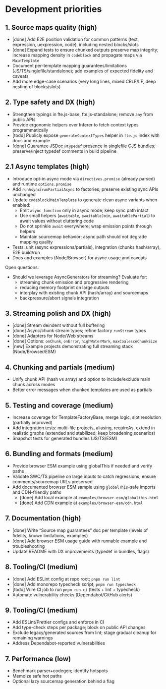 # Development priorities

## 1. Source maps quality (high)
- [done] Add E2E position validation for common patterns (text, expression, uexpression, code), including nested blocks/slots
- [done] Expand tests to ensure chunked outputs preserve map integrity; increase mapping density in `codeblock` and propagate maps via `MainTemplate`
- Document per-template mapping guarantees/limitations (JS/TS/singlefile/standalone); add examples of expected fidelity and caveats
- Add more edge-case scenarios (very long lines, mixed CRLF/LF, deep nesting of blocks/slots)

## 2. Type safety and DX (high)
- Strengthen typings in fte.js-base, fte.js-standalone; remove `any` from public APIs
- Provide ergonomic helpers over Inferer to fetch context types programmatically
- [todo] Publicly expose `generateContextTypes` helper in `fte.js` index with docs and example
- [done] Guarantee JSDoc `@typedef` presence in singlefile CJS bundles; preserve/inject typedef comments in build pipeline

## 2.1 Async templates (high)
- Introduce opt-in async mode via `directives.promise` (already parsed) and runtime `options.promise`
- Add `runAsync`/`runPartialAsync` to factories; preserve existing sync APIs unchanged
- Update `codeblock`/`MainTemplate` to generate clean async variants when enabled:
  - Emit `async function` only in async mode; keep sync path intact
  - Use small helpers (`awaitable`, `awaitableJoin`, `awaitablePartial`) to await values without cluttering code
  - Do not sprinkle `await` everywhere; wrap emission points through helpers
  - Maintain sourcemap behavior; async path should not degrade mapping quality
- Tests: unit (async expressions/partials), integration (chunks hash/array), E2E build/run
- Docs and examples (Node/Browser) for async usage and caveats

Open questions:
- Should we leverage AsyncGenerators for streaming? Evaluate for:
  - streaming chunk emission and progressive rendering
  - reducing memory footprint on large outputs
  - interplay with existing chunk API (hash/array) and sourcemaps
  - backpressure/abort signals integration

## 3. Streaming polish and DX (high)
- [done] Stream deindent without full buffering
- [done] Async/chunk stream types; refine factory `runStream` types
- [done] Adapters for Node/Web streams
- [done] Options: `onChunk`, `onError`, `highWaterMark`, `maxCoalesceChunkSize`
- [new] Example projects demonstrating full streaming stack (Node/Browser/ESM)

## 4. Chunking and partials (medium)
- Unify chunk API (hash vs array) and option to include/exclude main chunk across modes
- Better error messages when chunked templates are used as partials

## 5. Testing and coverage (medium)
- Increase coverage for TemplateFactoryBase, merge logic, slot resolution (partially improved)
- Add integration tests: multi-file projects, aliasing, requireAs, extend in realistic graphs (extended and stabilized; keep broadening scenarios)
- Snapshot tests for generated bundles (JS/TS/ESM)

## 6. Bundling and formats (medium)
- Provide browser ESM example using globalThis if needed and verify paths
- Validate SWC/TS pipeline on large inputs to catch regressions; ensure comments/sourcemap URLs preserved
- Add documented browser ESM sample using `globalThis`-safe imports and CDN-friendly paths
  - [done] Add local example at `examples/browser-esm/globalthis.html`
  - [done] Add CDN example at `examples/browser-esm/cdn.html`

## 7. Documentation (high)
- [done] Write “Source map guarantees” doc per template (levels of fidelity, known limitations, examples)
- [done] Add browser ESM usage guide with runnable example and troubleshooting
- Update README with DX improvements (typedef in bundles, flags)

## 8. Tooling/CI (medium)
- [done] Add ESLint config at repo root; `pnpm run lint`
- [done] Add monorepo typecheck script; `pnpm run typecheck`
- [todo] Wire CI job to run `pnpm run ci` (tests + lint + typecheck)
- Automate vulnerability checks (Dependabot/GitHub alerts)

## 9. Tooling/CI (medium)
- Add ESLint/Prettier configs and enforce in CI
- Add type-check steps per package; block on public API changes
 - Exclude legacy/generated sources from lint; stage gradual cleanup for remaining warnings
- Address Dependabot-reported vulnerabilities

## 7. Performance (low)
- Benchmark parser+codegen; identify hotspots
- Memoize safe hot paths
- Optional lazy sourcemap generation behind a flag
